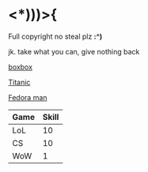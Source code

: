 # <*)))>{
Full copyright no steal plz **:^)**

jk. take what you can, give nothing back


[boxbox](https://www.youtube.com/watch?v=CY0Aw_uh4J0)

[Titanic](https://www.youtube.com/watch?v=OSZCFFpix2g&feature=youtu.be)

[Fedora man](https://www.youtube.com/watch?v=VfOuJ93sIog&feature=youtu.be)



Game | Skill |
--- | --- 
LoL | 10
CS | 10
WoW | 1
